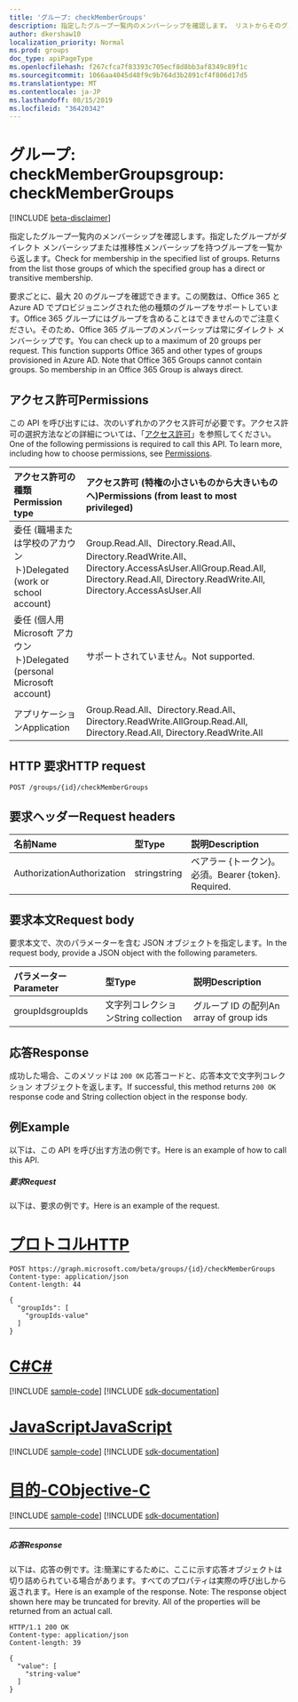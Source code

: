 ```yaml
---
title: 'グループ: checkMemberGroups'
description: 指定したグループ一覧内のメンバーシップを確認します。 リストからそのグループを返します。
author: dkershaw10
localization_priority: Normal
ms.prod: groups
doc_type: apiPageType
ms.openlocfilehash: f267cfca7f83393c705ecf8d8bb3af8349c89f1c
ms.sourcegitcommit: 1066aa4045d48f9c9b764d3b2891cf4f806d17d5
ms.translationtype: MT
ms.contentlocale: ja-JP
ms.lasthandoff: 08/15/2019
ms.locfileid: "36420342"
---
```

# <a name="group-checkmembergroups"></a><span data-ttu-id="c5a01-104">グループ: checkMemberGroups</span><span class="sxs-lookup"><span data-stu-id="c5a01-104">group: checkMemberGroups</span></span>

[!INCLUDE [beta-disclaimer](../../includes/beta-disclaimer.md)]

<span data-ttu-id="c5a01-p102">指定したグループ一覧内のメンバーシップを確認します。指定したグループがダイレクト メンバーシップまたは推移性メンバーシップを持つグループを一覧から返します。</span><span class="sxs-lookup"><span data-stu-id="c5a01-p102">Check for membership in the specified list of groups. Returns from the list those groups of which the specified group has a direct or transitive membership.</span></span>

<span data-ttu-id="c5a01-p103">要求ごとに、最大 20 のグループを確認できます。この関数は、Office 365 と Azure AD でプロビジョニングされた他の種類のグループをサポートしています。Office 365 グループにはグループを含めることはできませんのでご注意ください。そのため、Office 365 グループのメンバーシップは常にダイレクト メンバーシップです。</span><span class="sxs-lookup"><span data-stu-id="c5a01-p103">You can check up to a maximum of 20 groups per request. This function supports Office 365 and other types of groups provisioned in Azure AD. Note that Office 365 Groups cannot contain groups. So membership in an Office 365 Group is always direct.</span></span>

## <a name="permissions"></a><span data-ttu-id="c5a01-111">アクセス許可</span><span class="sxs-lookup"><span data-stu-id="c5a01-111">Permissions</span></span>

<span data-ttu-id="c5a01-p104">この API を呼び出すには、次のいずれかのアクセス許可が必要です。アクセス許可の選択方法などの詳細については、「[アクセス許可](/graph/permissions-reference)」を参照してください。</span><span class="sxs-lookup"><span data-stu-id="c5a01-p104">One of the following permissions is required to call this API. To learn more, including how to choose permissions, see [Permissions](/graph/permissions-reference).</span></span>

| <span data-ttu-id="c5a01-114">アクセス許可の種類</span><span class="sxs-lookup"><span data-stu-id="c5a01-114">Permission type</span></span>                        | <span data-ttu-id="c5a01-115">アクセス許可 (特権の小さいものから大きいものへ)</span><span class="sxs-lookup"><span data-stu-id="c5a01-115">Permissions (from least to most privileged)</span></span>                                                 |
| :------------------------------------- | :------------------------------------------------------------------------------------------ |
| <span data-ttu-id="c5a01-116">委任 (職場または学校のアカウント)</span><span class="sxs-lookup"><span data-stu-id="c5a01-116">Delegated (work or school account)</span></span>     | <span data-ttu-id="c5a01-117">Group.Read.All、Directory.Read.All、Directory.ReadWrite.All、Directory.AccessAsUser.All</span><span class="sxs-lookup"><span data-stu-id="c5a01-117">Group.Read.All, Directory.Read.All, Directory.ReadWrite.All, Directory.AccessAsUser.All</span></span> |
| <span data-ttu-id="c5a01-118">委任 (個人用 Microsoft アカウント)</span><span class="sxs-lookup"><span data-stu-id="c5a01-118">Delegated (personal Microsoft account)</span></span> | <span data-ttu-id="c5a01-119">サポートされていません。</span><span class="sxs-lookup"><span data-stu-id="c5a01-119">Not supported.</span></span>                                                                              |
| <span data-ttu-id="c5a01-120">アプリケーション</span><span class="sxs-lookup"><span data-stu-id="c5a01-120">Application</span></span>                            | <span data-ttu-id="c5a01-121">Group.Read.All、Directory.Read.All、Directory.ReadWrite.All</span><span class="sxs-lookup"><span data-stu-id="c5a01-121">Group.Read.All, Directory.Read.All, Directory.ReadWrite.All</span></span>                             |

## <a name="http-request"></a><span data-ttu-id="c5a01-122">HTTP 要求</span><span class="sxs-lookup"><span data-stu-id="c5a01-122">HTTP request</span></span>

<!-- { "blockType": "ignored" } -->

```http
POST /groups/{id}/checkMemberGroups
```

## <a name="request-headers"></a><span data-ttu-id="c5a01-123">要求ヘッダー</span><span class="sxs-lookup"><span data-stu-id="c5a01-123">Request headers</span></span>

| <span data-ttu-id="c5a01-124">名前</span><span class="sxs-lookup"><span data-stu-id="c5a01-124">Name</span></span>          | <span data-ttu-id="c5a01-125">型</span><span class="sxs-lookup"><span data-stu-id="c5a01-125">Type</span></span>   | <span data-ttu-id="c5a01-126">説明</span><span class="sxs-lookup"><span data-stu-id="c5a01-126">Description</span></span>               |
| :------------ | :----- | :------------------------ |
| <span data-ttu-id="c5a01-127">Authorization</span><span class="sxs-lookup"><span data-stu-id="c5a01-127">Authorization</span></span> | <span data-ttu-id="c5a01-128">string</span><span class="sxs-lookup"><span data-stu-id="c5a01-128">string</span></span> | <span data-ttu-id="c5a01-p105">ベアラー {トークン}。必須。</span><span class="sxs-lookup"><span data-stu-id="c5a01-p105">Bearer {token}. Required.</span></span> |

## <a name="request-body"></a><span data-ttu-id="c5a01-131">要求本文</span><span class="sxs-lookup"><span data-stu-id="c5a01-131">Request body</span></span>

<span data-ttu-id="c5a01-132">要求本文で、次のパラメーターを含む JSON オブジェクトを指定します。</span><span class="sxs-lookup"><span data-stu-id="c5a01-132">In the request body, provide a JSON object with the following parameters.</span></span>

| <span data-ttu-id="c5a01-133">パラメーター</span><span class="sxs-lookup"><span data-stu-id="c5a01-133">Parameter</span></span> | <span data-ttu-id="c5a01-134">型</span><span class="sxs-lookup"><span data-stu-id="c5a01-134">Type</span></span>   | <span data-ttu-id="c5a01-135">説明</span><span class="sxs-lookup"><span data-stu-id="c5a01-135">Description</span></span>           |
| :-------- | :----- | :-------------------- |
| <span data-ttu-id="c5a01-136">groupIds</span><span class="sxs-lookup"><span data-stu-id="c5a01-136">groupIds</span></span>  | <span data-ttu-id="c5a01-137">文字列コレクション</span><span class="sxs-lookup"><span data-stu-id="c5a01-137">String collection</span></span> | <span data-ttu-id="c5a01-138">グループ ID の配列</span><span class="sxs-lookup"><span data-stu-id="c5a01-138">An array of group ids</span></span> |

## <a name="response"></a><span data-ttu-id="c5a01-139">応答</span><span class="sxs-lookup"><span data-stu-id="c5a01-139">Response</span></span>

<span data-ttu-id="c5a01-140">成功した場合、このメソッドは `200 OK` 応答コードと、応答本文で文字列コレクション オブジェクトを返します。</span><span class="sxs-lookup"><span data-stu-id="c5a01-140">If successful, this method returns `200 OK` response code and String collection object in the response body.</span></span>

## <a name="example"></a><span data-ttu-id="c5a01-141">例</span><span class="sxs-lookup"><span data-stu-id="c5a01-141">Example</span></span>

<span data-ttu-id="c5a01-142">以下は、この API を呼び出す方法の例です。</span><span class="sxs-lookup"><span data-stu-id="c5a01-142">Here is an example of how to call this API.</span></span>

##### <a name="request"></a><span data-ttu-id="c5a01-143">要求</span><span class="sxs-lookup"><span data-stu-id="c5a01-143">Request</span></span>

<span data-ttu-id="c5a01-144">以下は、要求の例です。</span><span class="sxs-lookup"><span data-stu-id="c5a01-144">Here is an example of the request.</span></span>


# <a name="httptabhttp"></a>[<span data-ttu-id="c5a01-145">プロトコル</span><span class="sxs-lookup"><span data-stu-id="c5a01-145">HTTP</span></span>](#tab/http)
<!-- {
  "blockType": "request",
  "name": "group_checkmembergroups"
}-->

```http
POST https://graph.microsoft.com/beta/groups/{id}/checkMemberGroups
Content-type: application/json
Content-length: 44

{
  "groupIds": [
    "groupIds-value"
  ]
}
```
# <a name="ctabcsharp"></a>[<span data-ttu-id="c5a01-146">C#</span><span class="sxs-lookup"><span data-stu-id="c5a01-146">C#</span></span>](#tab/csharp)
[!INCLUDE [sample-code](../includes/snippets/csharp/group-checkmembergroups-csharp-snippets.md)]
[!INCLUDE [sdk-documentation](../includes/snippets/snippets-sdk-documentation-link.md)]

# <a name="javascripttabjavascript"></a>[<span data-ttu-id="c5a01-147">JavaScript</span><span class="sxs-lookup"><span data-stu-id="c5a01-147">JavaScript</span></span>](#tab/javascript)
[!INCLUDE [sample-code](../includes/snippets/javascript/group-checkmembergroups-javascript-snippets.md)]
[!INCLUDE [sdk-documentation](../includes/snippets/snippets-sdk-documentation-link.md)]

# <a name="objective-ctabobjc"></a>[<span data-ttu-id="c5a01-148">目的-C</span><span class="sxs-lookup"><span data-stu-id="c5a01-148">Objective-C</span></span>](#tab/objc)
[!INCLUDE [sample-code](../includes/snippets/objc/group-checkmembergroups-objc-snippets.md)]
[!INCLUDE [sdk-documentation](../includes/snippets/snippets-sdk-documentation-link.md)]

---


##### <a name="response"></a><span data-ttu-id="c5a01-149">応答</span><span class="sxs-lookup"><span data-stu-id="c5a01-149">Response</span></span>

<span data-ttu-id="c5a01-p106">以下は、応答の例です。注:簡潔にするために、ここに示す応答オブジェクトは切り詰められている場合があります。すべてのプロパティは実際の呼び出しから返されます。</span><span class="sxs-lookup"><span data-stu-id="c5a01-p106">Here is an example of the response. Note: The response object shown here may be truncated for brevity. All of the properties will be returned from an actual call.</span></span>

<!-- {
  "blockType": "response",
  "truncated": true,
  "@odata.type": "string",
  "isCollection": true
} -->

```http
HTTP/1.1 200 OK
Content-type: application/json
Content-length: 39

{
  "value": [
    "string-value"
  ]
}
```

<!-- uuid: 8fcb5dbc-d5aa-4681-8e31-b001d5168d79
2015-10-25 14:57:30 UTC -->

<!--
{
  "type": "#page.annotation",
  "description": "group: checkMemberGroups",
  "keywords": "",
  "section": "documentation",
  "tocPath": "",
  "suppressions": [
  ]
}
-->
